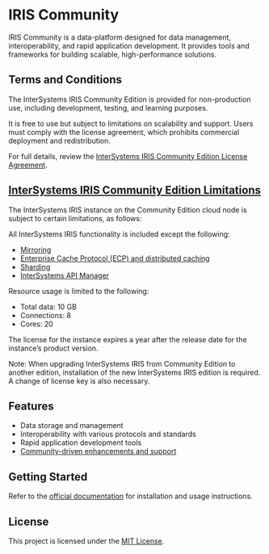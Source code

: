 # IRIS Community

IRIS Community is a data-platform designed for data management, interoperability, and rapid application development. 
It provides tools and frameworks for building scalable, high-performance solutions.

## Terms and Conditions

The InterSystems IRIS Community Edition is provided for non-production use, including development, testing, and learning purposes. 

It is free to use but subject to limitations on scalability and support. Users must comply with the license agreement, which prohibits commercial deployment and redistribution. 

For full details, review the [InterSystems IRIS Community Edition License Agreement](https://download.intersystems.com/license/iris-community).

## [InterSystems IRIS Community Edition Limitations](https://docs.intersystems.com/iris20251/csp/docbook/DocBook.UI.Page.cls?KEY=ACLOUD#ACLOUD_limits)
The InterSystems IRIS instance on the Community Edition cloud node is subject to certain limitations, as follows:

All InterSystems IRIS functionality is included except the following:

+ [Mirroring](https://docs.intersystems.com/irislatest/csp/docbook/DocBook.UI.Page.cls?KEY=GHA_failover#GHA_failover_mirror)
+ [Enterprise Cache Protocol (ECP) and distributed caching](https://docs.intersystems.com/irislatest/csp/docbook/DocBook.UI.Page.cls?KEY=GSCALE_scalability#GSCALE_scalability_oview_horizontal_user)
+ [Sharding](https://docs.intersystems.com/iris20251/csp/docbook/DocBook.UI.Page.cls?KEY=GSCALE_scalability#GSCALE_scalability_oview_horizontal_data)
+ [InterSystems API Manager](https://docs.intersystems.com/components/csp/docbook/DocBook.UI.Page.cls?KEY=PAGE_apimgr)

Resource usage is limited to the following:

* Total data: 10 GB
* Connections: 8
* Cores: 20

The license for the instance expires a year after the release date for the instance’s product version.

Note:
When upgrading InterSystems IRIS from Community Edition to another edition, installation of the new InterSystems IRIS edition is required. A change of license key is also necessary.

## Features

- Data storage and management
- Interoperability with various protocols and standards
- Rapid application development tools
- [Community-driven enhancements and support](https://fr.community.intersystems.com/)

## Getting Started

Refer to the [official documentation](https://docs.intersystems.com/) for installation and usage instructions.

## License

This project is licensed under the [MIT License](LICENSE).
